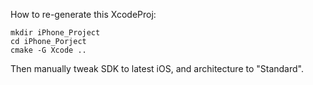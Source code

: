 How to re-generate this XcodeProj:

```
mkdir iPhone_Project
cd iPhone_Porject
cmake -G Xcode ..
```


Then manually tweak SDK to latest iOS, and architecture to "Standard".
